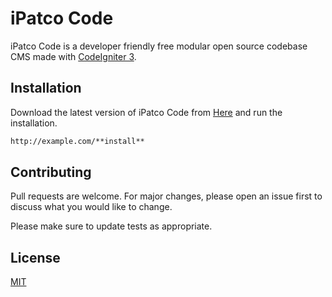 # iPatco Code

iPatco Code is a developer friendly free modular open source codebase CMS made with [CodeIgniter 3](https://codeigniter.com/).

## Installation

Download the latest version of iPatco Code from [Here](https://pip.pypa.io/en/stable/) and run the installation.

```bash
http://example.com/**install**
```

## Contributing

Pull requests are welcome. For major changes, please open an issue first to discuss what you would like to change.

Please make sure to update tests as appropriate.

## License

[MIT](https://choosealicense.com/licenses/mit/)
